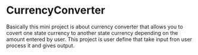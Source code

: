 # CurrencyConverter
Basically this mini project is about currency converter that allows you to covert one state currency to another state currency depending on the amount entered by user.
This project is user define that take input fron user process it and gives output.

